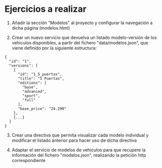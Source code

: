 # Ejercicios a realizar

1. Añadir la sección "Modelos" al proyecto y configurar la navegación a dicha página (modelos.html)

2. Crear un nuevo servicio que devuelva un listado modelo-versión de los vehículos disponibles, a partir del fichero "data/modelos.json", que viene definido por la siguiente estructura:
  ```
  {
    "id": "1",
    "versions": [
      {
        "id": "1_5_puertas",
        "title": "5 Puertas",
        "editions": [
          "base",
          "advanced",
          "sport",
          "full"
        ],
        "base_price": "24.290"
      },
      {...}
    ]
  }
  ```
3. Crear una directiva que permita visualizar cada modelo individual y modificar el listado anterior para hacer uso de dicha directiva

4. Adaptar el servicio de modelos de vehículos para que recupere la información del fichero "modelos.json", realizando la petición http correspondiente
